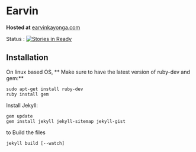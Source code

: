 # Earvin

**Hosted at**
[earvinkayonga.com](http://earvinkayonga.com)

Status :
[![Stories in Ready](https://badge.waffle.io/EarvinKayonga/earvin.svg?label=ready&title=Ready)](http://waffle.io/EarvinKayonga/earvin)

## Installation

On linux based OS,
** Make sure to have the latest version of ruby-dev and gem:**
```
sudo apt-get install ruby-dev
ruby install gem
```

Install Jekyll:
```
gem update
gem install jekyll jekyll-sitemap jekyll-gist
```

to Build the files
```
jekyll build [--watch]
```
